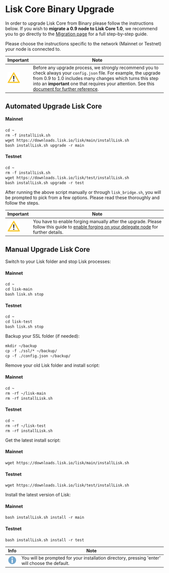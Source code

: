 # Lisk Core Binary Upgrade

In order to upgrade Lisk Core from Binary please follow the instructions below.  If you wish to **migrate a 0.9 node to Lisk Core 1.0**, we recommend you to go directly to the [Migration page](lisk-core/upgrade/migration) for a full step-by-step guide. 

Please choose the instructions specific to the network (Mainnet or Testnet) your node is connected to.


Important | Note 
--- | --- 
![important note](important-icon.png "Info Note") | Before any upgrade process, we strongly recommend you to check always your `config.json` file. For example, the upgrade from 0.9 to 1.0  includes many changes which turns this step into an **important** one that requires your attention. See this [document for further reference](lisk-core/upgrade/migration/migration.md#migrate-configuration).

## Automated Upgrade Lisk Core

#### Mainnet
```shell
cd ~
rm -f installLisk.sh
wget https://downloads.lisk.io/lisk/main/installLisk.sh
bash installLisk.sh upgrade -r main
```

#### Testnet
```shell
cd ~
rm -f installLisk.sh
wget https://downloads.lisk.io/lisk/test/installLisk.sh
bash installLisk.sh upgrade -r test
```

After running the above script manually or through `lisk_bridge.sh`,  you will be prompted to pick from a few options. Please read these thoroughly and follow the steps. 

Important | Note 
--- | --- 
![important note](important-icon.png "Info Note") | You have to enable forging manually after the upgrade. Please follow this guide to [enable forging on your delegate node](lisk-core/user-guide/configuration/configuration.md#forging) for further details.

## Manual Upgrade Lisk Core

Switch to your Lisk folder and stop Lisk processes:
#### Mainnet
```shell
cd ~
cd lisk-main
bash lisk.sh stop
```

#### Testnet
```shell
cd ~
cd lisk-test
bash lisk.sh stop
```

Backup your SSL folder (if needed):

```shell
mkdir ~/backup
cp -f ./ssl/* ~/backup/
cp -f ./config.json ~/backup/
```

Remove your old Lisk folder and install script:

#### Mainnet
```shell
cd ~
rm -rf ~/lisk-main
rm -rf installLisk.sh
```

#### Testnet
```shell
cd ~
rm -rf ~/lisk-test
rm -rf installLisk.sh
```

Get the latest install script:

#### Mainnet
```shell
wget https://downloads.lisk.io/lisk/main/installLisk.sh
```

#### Testnet
```shell
wget https://downloads.lisk.io/lisk/test/installLisk.sh
```

Install the latest version of Lisk:

#### Mainnet
```shell
bash installLisk.sh install -r main
```

#### Testnet
```shell
bash installLisk.sh install -r test
```

Info | Note 
--- | --- 
![info note](info-icon.png "Info Note") | You will be prompted for your installation directory, pressing 'enter' will choose the default.
